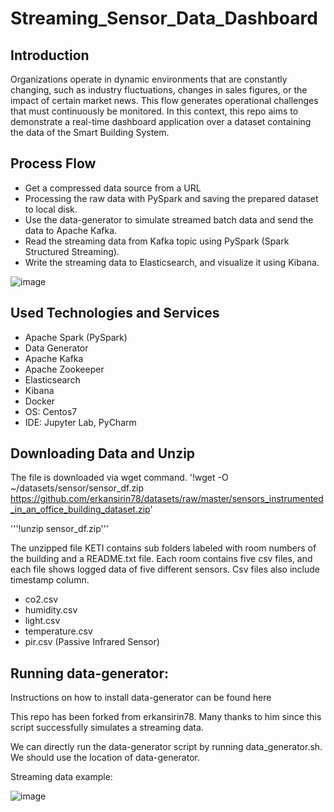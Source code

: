 # Streaming_Sensor_Data_Dashboard
## Introduction
Organizations operate in dynamic environments that are constantly changing, such as industry fluctuations, changes in sales figures, or the impact of certain market news. This flow generates operational challenges that must continuously be monitored. In this context, this repo aims to demonstrate a real-time dashboard application over a dataset containing the data of the Smart Building System.


## Process Flow
- Get a compressed data source from a URL
- Processing the raw data with PySpark and saving the prepared dataset to local disk.
- Use the data-generator to simulate streamed batch data and send the data to Apache Kafka.
- Read the streaming data from Kafka topic using PySpark (Spark Structured Streaming).
- Write the streaming data to Elasticsearch, and visualize it using Kibana.

![image](https://user-images.githubusercontent.com/96085537/203294356-f2036eaa-2af3-4d2f-a4e7-854b8ac44bab.png)

## Used Technologies and Services
- Apache Spark (PySpark)
- Data Generator
- Apache Kafka
- Apache Zookeeper
- Elasticsearch
- Kibana
- Docker
- OS: Centos7
- IDE: Jupyter Lab, PyCharm

## Downloading Data and Unzip

The file is downloaded via wget command.
'!wget -O ~/datasets/sensor/sensor_df.zip https://github.com/erkansirin78/datasets/raw/master/sensors_instrumented_in_an_office_building_dataset.zip'

'''!unzip sensor_df.zip'''

The unzipped file KETI contains sub folders labeled with room numbers of the building and a README.txt file. Each room contains five csv files, and each file shows logged data of five different sensors. Csv files also include timestamp column. 

- co2.csv
- humidity.csv
- light.csv
- temperature.csv
- pir.csv (Passive Infrared Sensor)

## Running data-generator:
Instructions on how to install data-generator can be found here

This repo has been forked from erkansirin78. Many thanks to him since this script successfully simulates a streaming data.

We can directly run the data-generator script by running data_generator.sh. We should use the location of data-generator.



Streaming data example:

![image](https://user-images.githubusercontent.com/96085537/203422850-61d1dca7-6332-46ea-94fc-16f98f8e9dd9.png)

